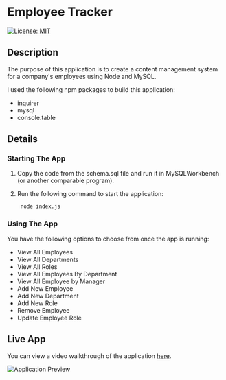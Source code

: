 # Employee Tracker
[![License: MIT](https://img.shields.io/badge/License-MIT-blue.svg)](https://opensource.org/licenses/MIT)


## Description

The purpose of this application is to create a content management system for a company's employees using Node and MySQL.

I used the following npm packages to build this application:
* inquirer
* mysql
* console.table

## Details

### Starting The App

1) Copy the code from the schema.sql file and run it in MySQLWorkbench (or another comparable program).

2) Run the following command to start the application:
    
        node index.js

### Using The App

You have the following options to choose from once the app is running:
* View All Employees
* View All Departments
* View All Roles
* View All Employees By Department
* View All Employee by Manager
* Add New Employee
* Add New Department
* Add New Role
* Remove Employee
* Update Employee Role

## Live App

You can view a video walkthrough of the application [here](https://www.youtube.com/watch?v=hBJVEpdh234).

![Application Preview](./images/app.gif)




